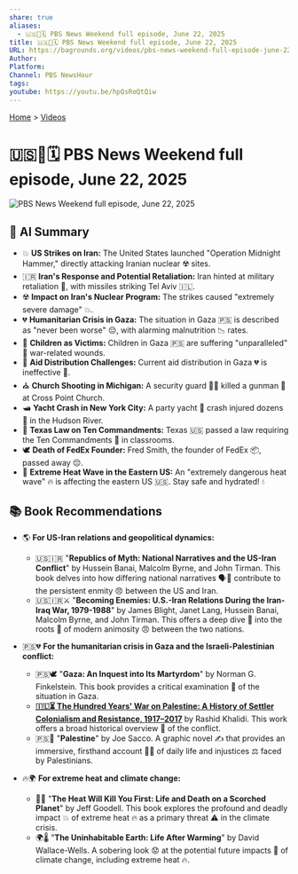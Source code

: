 ```yaml
---
share: true
aliases:
  - 🇺🇸📰🗓️ PBS News Weekend full episode, June 22, 2025
title: 🇺🇸📰🗓️ PBS News Weekend full episode, June 22, 2025
URL: https://bagrounds.org/videos/pbs-news-weekend-full-episode-june-22-2025
Author:
Platform:
Channel: PBS NewsHour
tags:
youtube: https://youtu.be/hpQsRoQtQiw
---
```

[Home](../index.md) > [Videos](./index.md)  
# 🇺🇸📰🗓️ PBS News Weekend full episode, June 22, 2025  
![PBS News Weekend full episode, June 22, 2025](https://youtu.be/hpQsRoQtQiw)  
  
## 🤖 AI Summary  
* 💥 **US Strikes on Iran:** The United States launched "Operation Midnight Hammer," directly attacking Iranian nuclear ☢️ sites.  
* 🇮🇷 **Iran's Response and Potential Retaliation:** Iran hinted at military retaliation 🚀, with missiles striking Tel Aviv 🇮🇱.  
* ☢️ **Impact on Iran's Nuclear Program:** The strikes caused "extremely severe damage" 💥.  
* 💔 **Humanitarian Crisis in Gaza:** The situation in Gaza 🇵🇸 is described as "never been worse" 😔, with alarming malnutrition 📉 rates.  
* 👶 **Children as Victims:** Children in Gaza 🇵🇸 are suffering "unparalleled" 🤕 war-related wounds.  
* 🚚 **Aid Distribution Challenges:** Current aid distribution in Gaza 💔 is ineffective 🚫.  
* ⛪ **Church Shooting in Michigan:** A security guard 👮‍♂️ killed a gunman 🔫 at Cross Point Church.  
* 🛥️ **Yacht Crash in New York City:** A party yacht 🚢 crash injured dozens 🤕 in the Hudson River.  
* 📜 **Texas Law on Ten Commandments:** Texas 🇺🇸 passed a law requiring the Ten Commandments 📜 in classrooms.  
* 🕊️ **Death of FedEx Founder:** Fred Smith, the founder of FedEx 📦, passed away 😔.  
* 🥵 **Extreme Heat Wave in the Eastern US:** An "extremely dangerous heat wave" 🔥 is affecting the eastern US 🇺🇸. Stay safe and hydrated! 💧  
  
## 📚 Book Recommendations  
* 🌎 **For US-Iran relations and geopolitical dynamics:**  
    * 🇺🇸🇮🇷 "**Republics of Myth: National Narratives and the US-Iran Conflict**" by Hussein Banai, Malcolm Byrne, and John Tirman. This book delves into how differing national narratives 🗣️📰 contribute to the persistent enmity 😠 between the US and Iran.  
    * 🇺🇸🇮🇷⚔️ "**Becoming Enemies: U.S.-Iran Relations During the Iran-Iraq War, 1979-1988**" by James Blight, Janet Lang, Hussein Banai, Malcolm Byrne, and John Tirman. This offers a deep dive 🤿 into the roots 🌳 of modern animosity 😠 between the two nations.  
  
* 🇵🇸💔 **For the humanitarian crisis in Gaza and the Israeli-Palestinian conflict:**  
    * 🇵🇸🕊️ "**Gaza: An Inquest into Its Martyrdom**" by Norman G. Finkelstein. This book provides a critical examination 🧐 of the situation in Gaza.  
    * **[🇮🇱⏳ The Hundred Years' War on Palestine: A History of Settler Colonialism and Resistance, 1917–2017](../books/the-hundred-years-war-on-palestine-a-history-of-settler-colonialism-and-resistance-1917-2017.md)** by Rashid Khalidi. This work offers a broad historical overview 📜 of the conflict.  
    * 🇵🇸🎨 "**Palestine**" by Joe Sacco. A graphic novel ✍️ that provides an immersive, firsthand account 🚶‍♀️ of daily life and injustices ⚖️ faced by Palestinians.  
  
* 🔥🌍 **For extreme heat and climate change:**  
    * 🥵💀 "**The Heat Will Kill You First: Life and Death on a Scorched Planet**" by Jeff Goodell. This book explores the profound and deadly impact 💥 of extreme heat 🔥 as a primary threat ⚠️ in the climate crisis.  
    * 🌍🌡️ "**The Uninhabitable Earth: Life After Warming**" by David Wallace-Wells. A sobering look 😟 at the potential future impacts 🔮 of climate change, including extreme heat 🔥.